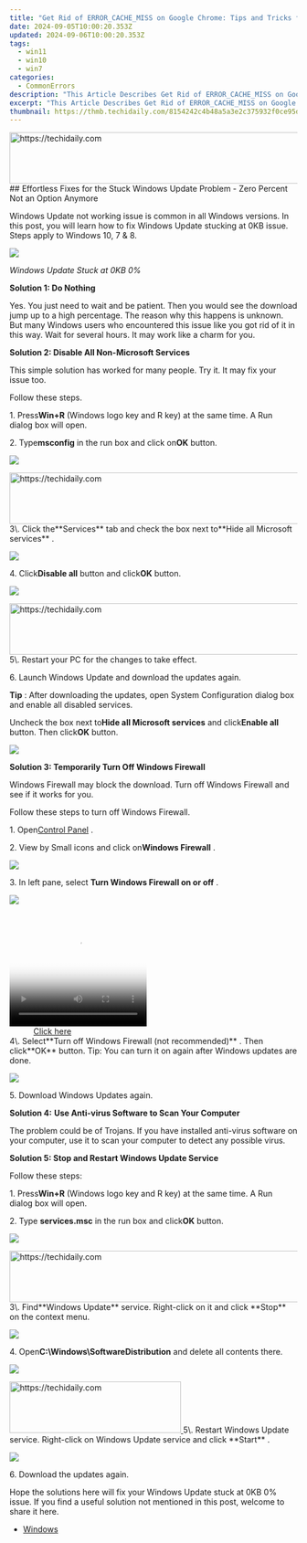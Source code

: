```yaml
---
title: "Get Rid of ERROR_CACHE_MISS on Google Chrome: Tips and Tricks for Quick Fixes"
date: 2024-09-05T10:00:20.353Z
updated: 2024-09-06T10:00:20.353Z
tags:
  - win11
  - win10
  - win7
categories:
  - CommonErrors
description: "This Article Describes Get Rid of ERROR_CACHE_MISS on Google Chrome: Tips and Tricks for Quick Fixes"
excerpt: "This Article Describes Get Rid of ERROR_CACHE_MISS on Google Chrome: Tips and Tricks for Quick Fixes"
thumbnail: https://thmb.techidaily.com/8154242c4b48a5a3e2c375932f0ce95d88da4301b070e6743a1524b127e144e2.jpg
---
```


<!-- affiliate ads begin -->
<a href="https://ephamedtechinc.pxf.io/c/5597632/2137219/26400" target="_top" id="2137219">
  <img src="//a.impactradius-go.com/display-ad/26400-2137219" border="0" alt="https://techidaily.com" width="728" height="90"/>
</a>
<img height="0" width="0" src="https://ephamedtechinc.pxf.io/i/5597632/2137219/26400" style="position:absolute;visibility:hidden;" border="0" />
<!-- affiliate ads end -->
## Effortless Fixes for the Stuck Windows Update Problem - Zero Percent Not an Option Anymore

Windows Update not working issue is common in all Windows versions. In this post, you will learn how to fix Windows Update stucking at 0KB issue. Steps apply to Windows 10, 7 & 8.

![](https://images.drivereasy.com/wp-content/uploads/2017/02/img_589d5e72b0fa6.png)

_Windows Update Stuck at 0KB 0%_

**Solution 1: Do Nothing**

 Yes. You just need to wait and be patient. Then you would see the download jump up to a high percentage. The reason why this happens is unknown. But many Windows users who encountered this issue like you got rid of it in this way. Wait for several hours. It may work like a charm for you.

**Solution 2: Disable All Non-Microsoft Services**

 This simple solution has worked for many people. Try it. It may fix your issue too.

Follow these steps.

 1\. Press**Win+R** (Windows logo key and R key) at the same time. A Run dialog box will open.

 2\. Type**msconfig** in the run box and click on**OK** button.

![](https://images.drivereasy.com/wp-content/uploads/2017/03/img_58b682c885329.png)

<!-- affiliate ads begin -->
<a href="https://ursime.pxf.io/c/5597632/2136545/16384" target="_top" id="2136545">
  <img src="//a.impactradius-go.com/display-ad/16384-2136545" border="0" alt="https://techidaily.com" width="728" height="90"/>
</a>
<img height="0" width="0" src="https://ursime.pxf.io/i/5597632/2136545/16384" style="position:absolute;visibility:hidden;" border="0" />
<!-- affiliate ads end -->
 3\. Click the**Services** tab and check the box next to**Hide all Microsoft services** .

![](https://images.drivereasy.com/wp-content/uploads/2017/03/img_58b682ff6cc91.jpg)

 4\. Click**Disable all** button and click**OK** button.

![](https://images.drivereasy.com/wp-content/uploads/2017/03/img_58b6832001455.jpg)

<!-- affiliate ads begin -->
<a href="https://unicoeye.pxf.io/c/5597632/2134498/18498" target="_top" id="2134498">
  <img src="//a.impactradius-go.com/display-ad/18498-2134498" border="0" alt="https://techidaily.com" width="720" height="90"/>
</a>
<img height="0" width="0" src="https://unicoeye.pxf.io/i/5597632/2134498/18498" style="position:absolute;visibility:hidden;" border="0" />
<!-- affiliate ads end -->
5\. Restart your PC for the changes to take effect.

6\. Launch Windows Update and download the updates again.

**Tip** : After downloading the updates, open System Configuration dialog box and enable all disabled services.

 Uncheck the box next to**Hide all Microsoft services** and click**Enable all** button. Then click**OK** button.

![](https://images.drivereasy.com/wp-content/uploads/2017/03/img_58b68346b891a.jpg)

 **Solution 3: Temporarily Turn Off Windows Firewall**

 Windows Firewall may block the download. Turn off Windows Firewall and see if it works for you.

Follow these steps to turn off Windows Firewall.

 1\. Open[Control Panel](https://tools.techidaily.com/drivereasy/download/) .

 2\. View by Small icons and click on**Windows Firewall** .

![](https://images.drivereasy.com/wp-content/uploads/2017/03/img_58b6836576fc6.jpg)

 3\. In left pane, select **Turn Windows Firewall on or off** .

![](https://images.drivereasy.com/wp-content/uploads/2017/03/img_58b68397e1a1b.jpg)

<!-- affiliate ads begin -->
<span id="1912746">
					<video width="240" height="200" style="cursor:pointer"
           poster="//a.impactradius-go.com/display-clicktoplayimage/1912746.png"
           onclick="if(!this.playClicked){this.play();this.setAttribute('controls',true);this.playClicked=true;}">
	   <source src="//a.impactradius-go.com/display-ad/20231-1912746">
	   <img src="//a.impactradius-go.com/display-clicktoplayimage/1912746.png" style="border: none; height: 100%; width: 100%; object-fit: contain">
	</video>
	<div style="width:150px;text-align:center"><a href="javascript:window.open(decodeURIComponent('https%3A%2F%2Fmindmanager.sjv.io%2Fc%2F5597632%2F1912746%2F20231'), '_blank');void(0);">Click here</a></div>
</span>
<img height="0" width="0" src="https://imp.pxf.io/i/5597632/1912746/20231" style="position:absolute;visibility:hidden;" border="0" />
<!-- affiliate ads end -->
 4\. Select**Turn off Windows Firewall (not recommended)** . Then click**OK** button.  
 Tip: You can turn it on again after Windows updates are done.

![](https://images.drivereasy.com/wp-content/uploads/2017/03/img_58b683a45fb7f.jpg)

5\. Download Windows Updates again.

**Solution 4:** **Use Anti-virus Software to Scan Your Computer**

 The problem could be of Trojans. If you have installed anti-virus software on your computer, use it to scan your computer to detect any possible virus.

**Solution 5: Stop and Restart Windows Update Service**

 Follow these steps:

 1\. Press**Win+R** (Windows logo key and R key) at the same time. A Run dialog box will open.

 2\. Type **services.msc** in the run box and click**OK** button.

![](https://images.drivereasy.com/wp-content/uploads/2017/03/img_58b683dc1d976.png)

<!-- affiliate ads begin -->
<a href="https://aidotcom.pxf.io/c/5597632/2134502/19576" target="_top" id="2134502">
  <img src="//a.impactradius-go.com/display-ad/19576-2134502" border="0" alt="https://techidaily.com" width="672" height="90"/>
</a>
<img height="0" width="0" src="https://aidotcom.pxf.io/i/5597632/2134502/19576" style="position:absolute;visibility:hidden;" border="0" />
<!-- affiliate ads end -->
 3\. Find**Windows Update** service. Right-click on it and click **Stop** on the context menu.

![](https://images.drivereasy.com/wp-content/uploads/2017/03/img_58b68456bd269.jpg)

 4\. Open**C:\\Windows\\SoftwareDistribution** and delete all contents there.

![](https://images.drivereasy.com/wp-content/uploads/2017/03/img_58b6846034e1e.jpg)

<!-- affiliate ads begin -->
<a href="https://aligracehair.sjv.io/c/5597632/2135413/19272" target="_top" id="2135413">
  <img src="//a.impactradius-go.com/display-ad/19272-2135413" border="0" alt="https://techidaily.com" width="300" height="90"/>
</a>
<img height="0" width="0" src="https://aligracehair.sjv.io/i/5597632/2135413/19272" style="position:absolute;visibility:hidden;" border="0" />
<!-- affiliate ads end -->
 5\. Restart Windows Update service. Right-click on Windows Update service and click **Start** .

![](https://images.drivereasy.com/wp-content/uploads/2017/03/img_58b6849f82fa1.jpg)

6\. Download the updates again.

 Hope the solutions here will fix your Windows Update stuck at 0KB 0% issue. If you find a useful solution not mentioned in this post, welcome to share it here.

* [Windows](https://tools.techidaily.com/drivereasy/download/)

<ins class="adsbygoogle"
     style="display:block"
     data-ad-format="autorelaxed"
     data-ad-client="ca-pub-7571918770474297"
     data-ad-slot="1223367746"></ins>



<ins class="adsbygoogle"
     style="display:block"
     data-ad-client="ca-pub-7571918770474297"
     data-ad-slot="8358498916"
     data-ad-format="auto"
     data-full-width-responsive="true"></ins>


